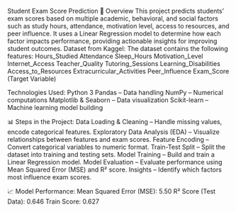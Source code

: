 Student Exam Score Prediction
📌 Overview
This project predicts students’ exam scores based on multiple academic, behavioral, and social factors such as study hours, attendance, motivation level, access to resources, and peer influence.
It uses a Linear Regression model to determine how each factor impacts performance, providing actionable insights for improving student outcomes.
 Dataset from Kaggel:
The dataset contains the following features:
Hours_Studied
Attendance
Sleep_Hours
Motivation_Level
Internet_Access
Teacher_Quality
Tutoring_Sessions
Learning_Disabilities
Access_to_Resources
Extracurricular_Activities
Peer_Influence
Exam_Score (Target Variable)

Technologies Used:
Python 3
Pandas – Data handling
NumPy – Numerical computations
Matplotlib & Seaborn – Data visualization
Scikit-learn – Machine learning model building

📊 Steps in the Project:
Data Loading & Cleaning – Handle missing values, encode categorical features.
Exploratory Data Analysis (EDA) – Visualize relationships between features and exam scores.
Feature Encoding – Convert categorical variables to numeric format.
Train-Test Split – Split the dataset into training and testing sets.
Model Training – Build and train a Linear Regression model.
Model Evaluation – Evaluate performance using Mean Squared Error (MSE) and R² score.
Insights – Identify which factors most influence exam scores.

📈 Model Performance:
Mean Squared Error (MSE): 5.50
R² Score (Test Data): 0.646
Train Score: 0.627
